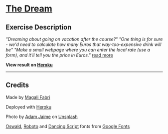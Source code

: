 # [The Dream](https://github.com/becodeorg/verou-3-the-dream-magalifabri)

## Exercise Description
*"Dreaming about going on vacation after the course?"*
*"One thing is for sure - we'd need to calculate how many Euros that way-too-expensive drink will be"*
*"Make a small webpage where you can enter the local rate (use a form), and it'll tell you the price in Euros."* [read more](https://github.com/becodeorg/gnt-verou-3/tree/main/3.The-Mountain/02.The-dream)

**View result on [Heroku](https://mfabri.herokuapp.com/the-dream/)**

---

## Credits

Made by [Magali Fabri](https://github.com/magalifabri?tab=repositories)

Deployed with <a href="https://www.heroku.com/home">Heroku</a>

Photo by <a href="https://unsplash.com/@arobj">Adam Jaime</a> on <a href="https://unsplash.com/">Unsplash</a>
    
[Oswald](https://fonts.google.com/specimen/Oswald),
[Roboto](https://fonts.google.com/specimen/Roboto) and
[Dancing Script](https://fonts.google.com/specimen/Dancing+Script)
fonts from [Google Fonts](https://fonts.google.com/)